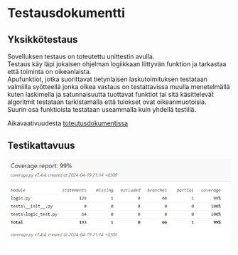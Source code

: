 # Testausdokumentti  

## Yksikkötestaus  

Sovelluksen testaus on toteutettu unittestin avulla.  
Testaus käy läpi jokaisen ohjelman logiikkaan liittyvän funktion ja tarkastaa että toiminta on oikeanlaista.  
Apufunktiot, jotka suorittavat tietynlaisen laskutoimituksen testataan valmiilla syötteellä jonka oikea vastaus on testattavissa muulla menetelmällä kuten laskimella ja satunnaisuutta tuottavat funktiot tai sitä käsittelevät algoritmit testataan tarkistamalla että tulokset ovat oikeanmuotoisia.  
Suurin osa funktioista testataan useammalla kuin yhdellä testillä.  

Aikavaativuudesta [toteutusdokumentissa](/Toteutusdokumentti.md)  

## Testikattavuus  

![Kattavuusraportti](https://github.com/anleik/algoharjoitus/blob/main/Dokumentaatio/img/Coveragereport.png)
